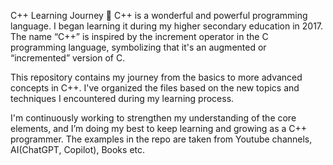 C++ Learning Journey 🚀
C++ is a wonderful and powerful programming language. I began learning it during my higher secondary education in 2017. The name “C++” is inspired by the increment operator in the C programming language, symbolizing that it's an augmented or “incremented” version of C.

This repository contains my journey from the basics to more advanced concepts in C++. I've organized the files based on the new topics and techniques I encountered during my learning process.

I'm continuously working to strengthen my understanding of the core elements, and I’m doing my best to keep learning and growing as a C++ programmer. 
The examples in the repo are taken from Youtube channels, AI(ChatGPT, Copilot), Books etc.
